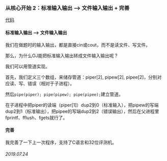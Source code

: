 ### 从核心开始 2：标准输入输出 —> 文件输入输出 + 完善

[代码](2/代码)

#### 标准输入输出 —> 文件输入输出 

我们在做题时的输入输出，都是直接cin或cout，而不是读文件、写文件。

那么，为什么OJ能把标准输入输出转成文件输入输出呢？

我们可以用管道实现。

首先，我们定义三个数组，来储存管道：piper[2], pipew[2], pipee[2]，分别对应读、写、错误（相对于子进程）。

然后`pipe(piper); pipe(pipew); pipe(pipee);`建立管道。

在子进程中把piper的读端（piper[1]）dup2到0（标准输入），把pipew的写端dup2到1（标准输出），把pipee的写端dup2到2（错误输出），然后在父进程里fprintf、fflush、fgets就行了。

#### 完善

我完善了一下上一次程序，支持了C语言和32位评测机。

###### 2019.07.24